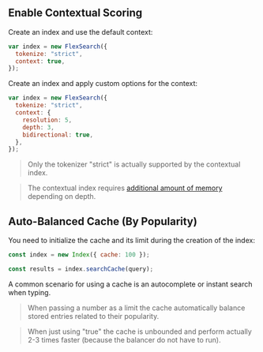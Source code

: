 ## Enable Contextual Scoring

Create an index and use the default context:

```js
var index = new FlexSearch({
  tokenize: "strict",
  context: true,
});
```

Create an index and apply custom options for the context:

```js
var index = new FlexSearch({
  tokenize: "strict",
  context: {
    resolution: 5,
    depth: 3,
    bidirectional: true,
  },
});
```

> Only the tokenizer "strict" is actually supported by the contextual index.

> The contextual index requires <a href="#memory">additional amount of memory</a> depending on depth.

## Auto-Balanced Cache (By Popularity)

You need to initialize the cache and its limit during the creation of the index:

```js
const index = new Index({ cache: 100 });
```

```js
const results = index.searchCache(query);
```

A common scenario for using a cache is an autocomplete or instant search when typing.

> When passing a number as a limit the cache automatically balance stored entries related to their popularity.

> When just using "true" the cache is unbounded and perform actually 2-3 times faster (because the balancer do not have to run).

<a name="webworker"></a>

